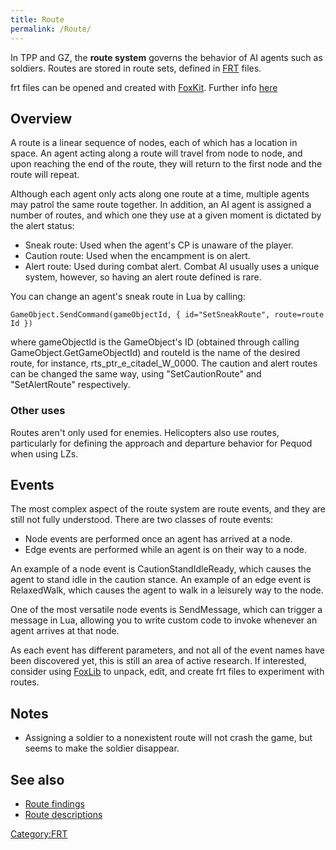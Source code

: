 ```yaml
---
title: Route
permalink: /Route/
---
```


In TPP and GZ, the **route system** governs the behavior of AI agents
such as soldiers. Routes are stored in route sets, defined in
[FRT](/FRT "wikilink") files.

frt files can be opened and created with [FoxKit](/FoxKit "wikilink").
Further info
[here](https://github.com/youarebritish/FoxKit/wiki/Working-with-Route-Builder)

## Overview

A route is a linear sequence of nodes, each of which has a location in
space. An agent acting along a route will travel from node to node, and
upon reaching the end of the route, they will return to the first node
and the route will repeat.

Although each agent only acts along one route at a time, multiple agents
may patrol the same route together. In addition, an AI agent is assigned
a number of routes, and which one they use at a given moment is dictated
by the alert status:

  - Sneak route: Used when the agent's CP is unaware of the player.
  - Caution route: Used when the encampment is on alert.
  - Alert route: Used during combat alert. Combat AI usually uses a
    unique system, however, so having an alert route defined is rare.

You can change an agent's sneak route in Lua by calling:

`GameObject.SendCommand(gameObjectId, { id="SetSneakRoute", route=routeId })`

where gameObjectId is the GameObject's ID (obtained through calling
GameObject.GetGameObjectId) and routeId is the name of the desired
route, for instance, rts_ptr_e_citadel_W_0000. The caution and
alert routes can be changed the same way, using "SetCautionRoute" and
"SetAlertRoute" respectively.

### Other uses

Routes aren't only used for enemies. Helicopters also use routes,
particularly for defining the approach and departure behavior for Pequod
when using LZs.

## Events

The most complex aspect of the route system are route events, and they
are still not fully understood. There are two classes of route events:

  - Node events are performed once an agent has arrived at a node.
  - Edge events are performed while an agent is on their way to a node.

An example of a node event is CautionStandIdleReady, which causes the
agent to stand idle in the caution stance. An example of an edge event
is RelaxedWalk, which causes the agent to walk in a leisurely way to the
node.

One of the most versatile node events is SendMessage, which can trigger
a message in Lua, allowing you to write custom code to invoke whenever
an agent arrives at that node.

As each event has different parameters, and not all of the event names
have been discovered yet, this is still an area of active research. If
interested, consider using
[FoxLib](https://github.com/youarebritish/FoxLib) to unpack, edit, and
create frt files to experiment with routes.

## Notes

  - Assigning a soldier to a nonexistent route will not crash the game,
    but seems to make the soldier disappear.

## See also

  - [Route findings](/Route_findings "wikilink")
  - [Route descriptions](/Route_descriptions "wikilink")

[Category:FRT](/Category:FRT "wikilink")
